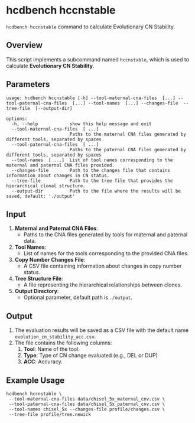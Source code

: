 # hcdbench hccnstable

`hcdbench hccnstable` command to calculate Evolutionary CN Stability.

## Overview

This script implements a subcommand named `hccnstable`, which is used to calculate **Evolutionary CN Stability**. 

## Parameters
```shell
usage: hcdbench hccnstable [-h] --tool-maternal-cna-files  [...] --tool-paternal-cna-files  [...] --tool-names  [...] --changes-file  --tree-file  [--output-dir]

options:
  -h, --help            show this help message and exit
  --tool-maternal-cna-files  [ ...]
                        Paths to the maternal CNA files generated by different tools, separated by spaces
  --tool-paternal-cna-files  [ ...]
                        Paths to the paternal CNA files generated by different tools, separated by spaces
  --tool-names  [ ...]  List of tool names corresponding to the maternal and paternal CNA files provided.
  --changes-file        Path to the changes file that contains information about changes in CN status.
  --tree-file           Path to the tree file that provides the hierarchical clonal structure.
  --output-dir          Path to the file where the results will be saved, default: './output'
```

## Input

1. **Maternal and Paternal CNA Files**:
   - Paths to the CNA files generated by tools for maternal and paternal data.
2. **Tool Names**:
   - List of names for the tools corresponding to the provided CNA files.
3. **Copy Number Changes File**:
   - A CSV file containing information about changes in copy number status.
4. **Tree Structure File**:
   - A file representing the hierarchical relationships between clones.
5. **Output Directory**:
   - Optional parameter, default path is `./output`.

## Output

1. The evaluation results will be saved as a CSV file with the default name `evolution_cn_stability_acc.csv`.
2. The file contains the following columns:
    1. **Tool**: Name of the tool.
    2. **Type**: Type of CN change evaluated (e.g., DEL or DUP)
    3. **ACC**: Accuracy.

## Example Usage

```shell
hcdbench hccnstable \
 --tool-maternal-cna-files data/chisel_5x_maternal_cnv.csv \
 --tool-paternal-cna-files data/chisel_5x_paternal_cnv.csv \
 --tool-names chisel_5x --changes-file profile/changes.csv \
 --tree-file profile/tree.newick
```
